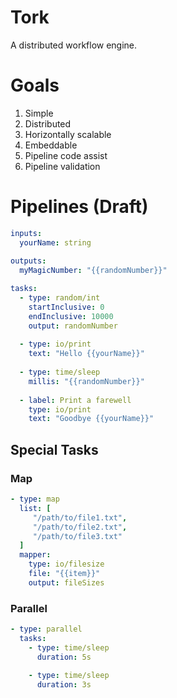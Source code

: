 # Tork

A distributed workflow engine.

# Goals

1. Simple
2. Distributed
3. Horizontally scalable
4. Embeddable
5. Pipeline code assist
6. Pipeline validation

# Pipelines (Draft)

```yaml
inputs:
  yourName: string
    
outputs:
  myMagicNumber: "{{randomNumber}}"

tasks:
  - type: random/int
    startInclusive: 0
    endInclusive: 10000
    output: randomNumber
    
  - type: io/print             
    text: "Hello {{yourName}}"
    
  - type: time/sleep
    millis: "{{randomNumber}}"
    
  - label: Print a farewell
    type: io/print
    text: "Goodbye {{yourName}}"
```

## Special Tasks

### Map

```yaml
- type: map
  list: [
     "/path/to/file1.txt",
     "/path/to/file2.txt",
     "/path/to/file3.txt"
  ]
  mapper:
    type: io/filesize         
    file: "{{item}}"
    output: fileSizes
```

### Parallel

```yaml
- type: parallel
  tasks: 
    - type: time/sleep
      duration: 5s
        
    - type: time/sleep
      duration: 3s
```
